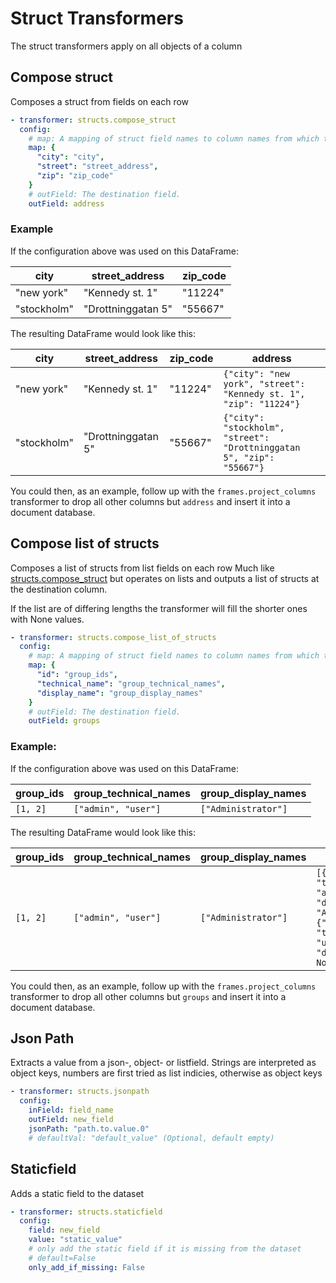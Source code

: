 # Struct Transformers
The struct transformers apply on all objects of a column


## Compose struct
Composes a struct from fields on each row

```yaml
- transformer: structs.compose_struct
  config:
    # map: A mapping of struct field names to column names from which the values should be taken (Mandatory)
    map: {
      "city": "city",
      "street": "street_address",
      "zip": "zip_code"
    }
    # outField: The destination field.
    outField: address
```

### Example

If the configuration above was used on this DataFrame:

| city        | street_address     | zip_code |
| ----------- | ------------------ | -------- |
| "new york"  | "Kennedy st. 1"    | "11224"  |
| "stockholm" | "Drottninggatan 5" | "55667"  |

The resulting DataFrame would look like this:

| city        | street_address     | zip_code | address                                                             |
| ----------- | ------------------ | -------- |---------------------------------------------------------------------|
| "new york"  | "Kennedy st. 1"    | "11224"  | `{"city": "new york", "street": "Kennedy st. 1", "zip": "11224"}`     |
| "stockholm" | "Drottninggatan 5" | "55667"  | `{"city": "stockholm", "street": "Drottninggatan 5", "zip": "55667"}` |

You could then, as an example, follow up with the `frames.project_columns` transformer to drop all other columns but `address` and insert it into a document database.


## Compose list of structs
Composes a list of structs from list fields on each row
Much like [structs.compose_struct](#compose-struct) but operates on lists and outputs a list of structs at the destination column.

If the list are of differing lengths the transformer will fill the shorter ones with None values.
```yaml
- transformer: structs.compose_list_of_structs
  config:
    # map: A mapping of struct field names to column names from which the values should be taken (Mandatory)
    map: {
      "id": "group_ids",
      "technical_name": "group_technical_names",
      "display_name": "group_display_names" 
    }
    # outField: The destination field.
    outField: groups

```

### Example:

If the configuration above was used on this DataFrame:

| group_ids | group_technical_names | group_display_names |
| --------- | --------------------- | ------------------- |
| `[1, 2]`      | `["admin", "user"]`       | `["Administrator"]`     |

The resulting DataFrame would look like this:

| group_ids | group_technical_names | group_display_names | groups |
| --------- | --------------------- | ------------------- | ------ |
| `[1, 2]`      | `["admin", "user"]`       | `["Administrator"]`     | `[{"id": 1, "technical_name": "admin", "display_name": "Administrator"},{"id": 2, "technical_name": "user", "display_name": None}]` |

You could then, as an example, follow up with the `frames.project_columns` transformer to drop all other columns but `groups` and insert it into a document database.



## Json Path
Extracts a value from a json-, object- or listfield. Strings are interpreted as object keys, numbers are first tried as list indicies, otherwise as object keys

```yaml
- transformer: structs.jsonpath
  config:
    inField: field_name
    outField: new_field
    jsonPath: "path.to.value.0"
    # defaultVal: "default_value" (Optional, default empty)

```
## Staticfield
Adds a static field to the dataset

```yaml
- transformer: structs.staticfield
  config:
    field: new_field
    value: "static_value"
    # only add the static field if it is missing from the dataset
    # default=False
    only_add_if_missing: False
```
